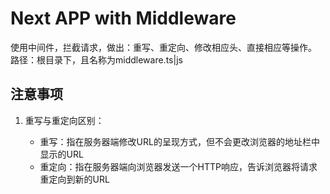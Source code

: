 # Next APP with Middleware

  使用中间件，拦截请求，做出：重写、重定向、修改相应头、直接相应等操作。
  路径：根目录下，且名称为middleware.ts|js

## 注意事项

  1. 重写与重定向区别：

      - 重写：指在服务器端修改URL的呈现方式，但不会更改浏览器的地址栏中显示的URL
      - 重定向：指在服务器端向浏览器发送一个HTTP响应，告诉浏览器将请求重定向到新的URL